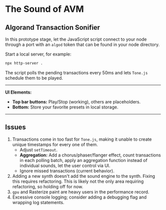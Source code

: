 # The Sound of AVM

## Algorand Transaction Sonifier

In this prototype stage, let the JavaScript script connect to your node through a port with an `algod` token that can be found in your node directory.

Start a local server, for example:

```bash
npx http-server .
```

The script polls the pending transactions every 50ms and lets `Tone.js` schedule them to be played.

---

**UI Elements:**

*   **Top bar buttons:** Play/Stop (working), others are placeholders.
*   **Bottom:** Store your favorite presets in local storage.

---

## Issues

1.  Transactions come in too fast for `Tone.js`, making it unable to create unique timestamps for every one of them.
    *   Adjust `setTimeout`.
    *   **Aggregation:** Add a chorus/phaser/flanger effect, count transactions in each polling batch, apply an aggregation function instead of individual sounds, let the user control via UI.
    *   Ignore missed transactions (current behavior).
2.  Adding a new synth doesn't add the sound engine to the synth. Fixing this requires refactoring. This is likely not the only area requiring refactoring, so holding off for now.
3.  `gpu` and Rasterize paint are heavy users in the performance record.
4.  Excessive console logging; consider adding a debugging flag and wrapping log statements.
